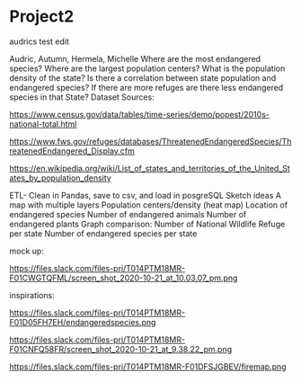 # Project2

audrics test edit


Audric, Autumn, Hermela, Michelle
Where are the most endangered species?
Where are the largest population centers?
What is the population density of the state?
Is there a correlation between state population and endangered species?
If there are more refuges are there less endangered species in that State?
Dataset Sources:

https://www.census.gov/data/tables/time-series/demo/popest/2010s-national-total.html

https://www.fws.gov/refuges/databases/ThreatenedEndangeredSpecies/ThreatenedEndangered_Display.cfm

https://en.wikipedia.org/wiki/List_of_states_and_territories_of_the_United_States_by_population_density

ETL- Clean in Pandas, save to csv, and load in posgreSQL
Sketch ideas
A map with multiple layers
	Population centers/density (heat map)
	Location of endangered species
	Number of endangered animals
	Number of endangered plants
Graph comparison:
Number of National Wildlife Refuge per state
Number of endangered species per state

mock up:

https://files.slack.com/files-pri/T014PTM18MR-F01CWGTQFML/screen_shot_2020-10-21_at_10.03.07_pm.png

inspirations:

https://files.slack.com/files-pri/T014PTM18MR-F01D05FH7EH/endangeredspecies.png

https://files.slack.com/files-pri/T014PTM18MR-F01CNFQ58FR/screen_shot_2020-10-21_at_9.38.22_pm.png

https://files.slack.com/files-pri/T014PTM18MR-F01DFSJGBEV/firemap.png

